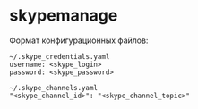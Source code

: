 # skypemanage

Формат конфигурационных файлов:
```
~/.skype_credentials.yaml 
username: <skype_login>
password: <skype_password>
```

```
~/.skype_channels.yaml
"<skype_channel_id>": "<skype_channel_topic>"
```
